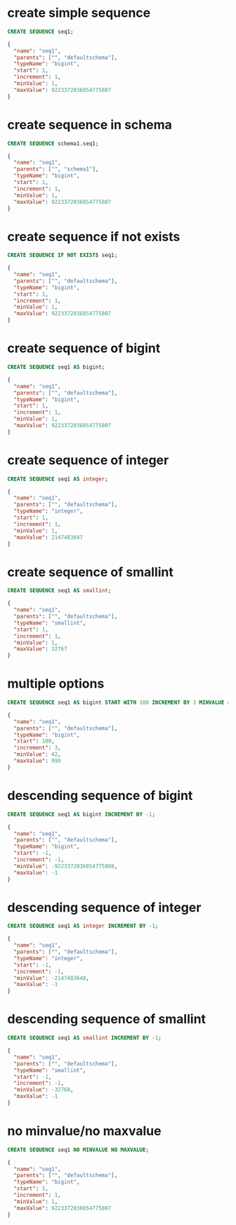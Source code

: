 # create simple sequence

```sql
CREATE SEQUENCE seq1;
```

```json
{
  "name": "seq1",
  "parents": ["", "defaultschema"],
  "typeName": "bigint",
  "start": 1,
  "increment": 1,
  "minValue": 1,
  "maxValue": 9223372036854775807
}
```

# create sequence in schema

```sql
CREATE SEQUENCE schema1.seq1;
```

```json
{
  "name": "seq1",
  "parents": ["", "schema1"],
  "typeName": "bigint",
  "start": 1,
  "increment": 1,
  "minValue": 1,
  "maxValue": 9223372036854775807
}
```

# create sequence if not exists

```sql
CREATE SEQUENCE IF NOT EXISTS seq1;
```

```json
{
  "name": "seq1",
  "parents": ["", "defaultschema"],
  "typeName": "bigint",
  "start": 1,
  "increment": 1,
  "minValue": 1,
  "maxValue": 9223372036854775807
}
```

# create sequence of bigint

```sql
CREATE SEQUENCE seq1 AS bigint;
```

```json
{
  "name": "seq1",
  "parents": ["", "defaultschema"],
  "typeName": "bigint",
  "start": 1,
  "increment": 1,
  "minValue": 1,
  "maxValue": 9223372036854775807
}
```

# create sequence of integer

```sql
CREATE SEQUENCE seq1 AS integer;
```

```json
{
  "name": "seq1",
  "parents": ["", "defaultschema"],
  "typeName": "integer",
  "start": 1,
  "increment": 1,
  "minValue": 1,
  "maxValue": 2147483647
}
```

# create sequence of smallint

```sql
CREATE SEQUENCE seq1 AS smallint;
```

```json
{
  "name": "seq1",
  "parents": ["", "defaultschema"],
  "typeName": "smallint",
  "start": 1,
  "increment": 1,
  "minValue": 1,
  "maxValue": 32767
}
```

# multiple options

```sql
CREATE SEQUENCE seq1 AS bigint START WITH 100 INCREMENT BY 3 MINVALUE 42 MAXVALUE 999;
```

```json
{
  "name": "seq1",
  "parents": ["", "defaultschema"],
  "typeName": "bigint",
  "start": 100,
  "increment": 3,
  "minValue": 42,
  "maxValue": 999
}
```

# descending sequence of bigint

```sql
CREATE SEQUENCE seq1 AS bigint INCREMENT BY -1;
```

```json
{
  "name": "seq1",
  "parents": ["", "defaultschema"],
  "typeName": "bigint",
  "start": -1,
  "increment": -1,
  "minValue": -9223372036854775808,
  "maxValue": -1
}
```

# descending sequence of integer

```sql
CREATE SEQUENCE seq1 AS integer INCREMENT BY -1;
```

```json
{
  "name": "seq1",
  "parents": ["", "defaultschema"],
  "typeName": "integer",
  "start": -1,
  "increment": -1,
  "minValue": -2147483648,
  "maxValue": -1
}
```

# descending sequence of smallint

```sql
CREATE SEQUENCE seq1 AS smallint INCREMENT BY -1;
```

```json
{
  "name": "seq1",
  "parents": ["", "defaultschema"],
  "typeName": "smallint",
  "start": -1,
  "increment": -1,
  "minValue": -32768,
  "maxValue": -1
}
```

# no minvalue/no maxvalue

```sql
CREATE SEQUENCE seq1 NO MINVALUE NO MAXVALUE;
```

```json
{
  "name": "seq1",
  "parents": ["", "defaultschema"],
  "typeName": "bigint",
  "start": 1,
  "increment": 1,
  "minValue": 1,
  "maxValue": 9223372036854775807
}
```
